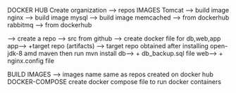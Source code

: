 DOCKER HUB
Create organization --> repos
IMAGES 
Tomcat --> build image
nginx --> build image
mysql --> build image
memcached --> from dockerhub
rabbitmq --> from dockerhub



--> create a repo
   --> src from github
   --> create docker file for db,web,app
   app--> +target repo (artifacts)
        --> target repo obtained after installing open-jdk-8 amd maven then run mvn install
   db--> + db_backup.sql file
   web--> + nginx.config file
   
   BUILD IMAGES
    --> images name same as repos created on docker hub
   DOCKER-COMPOSE
   create docker compose file to run docker containers
   
   
